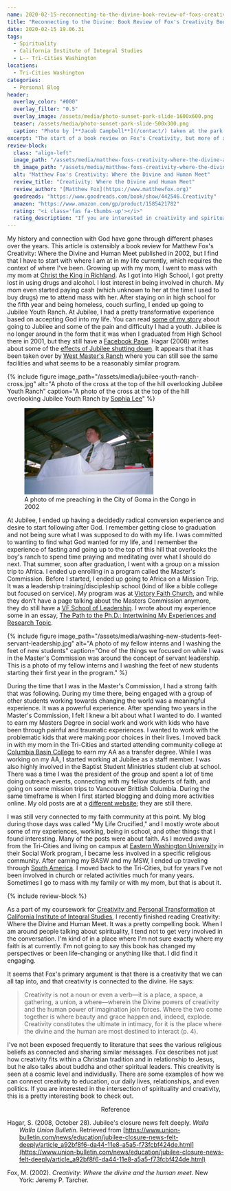 ```yaml
---
name: 2020-02-15-reconnecting-to-the-divine-book-review-of-foxs-creativity-book.md
title: "Reconnecting to the Divine: Book Review of Fox's Creativity Book"
date: 2020-02-15 19.06.31
tags:
  - Spirituality
  - California Institute of Integral Studies
  - L-- Tri-Cities Washington
locations: 
  - Tri-Cities Washington
categories:
  - Personal Blog
header:
  overlay_color: "#000"
  overlay_filter: "0.5"
  overlay_image: /assets/media/photo-sunset-park-slide-1600x600.png
  teaser: /assets/media/photo-sunset-park-slide-500x300.png
  caption: "Photo by [**Jacob Campbell**](/contact/) taken at the park at sunset, inside a tunnel slide."
excerpt: "The start of a book review on Fox's Creativity, but more of a dive into my history in faith and my current standing."
review-block:
  class: "align-left"
  image_path: "/assets/media/matthew-foxs-creativity-where-the-divine-and-human-meet.jpg"
  th_image_path: "/assets/media/matthew-foxs-creativity-where-the-divine-and-human-meetx300.jpg"
  alt: "Matthew Fox's Creativity: Where the Divine and Human Meet"
  review_title: "Creativity: Where the Divine and Human Meet"
  review_author: "[Matthew Fox](https://www.matthewfox.org)"
  goodreads: "https://www.goodreads.com/book/show/442546.Creativity"
  amazon: "https://www.amazon.com/gp/product/1585421782"
  rating: "<i class='fas fa-thumbs-up'></i>"
  rating_description: "If you are interested in creativity and spirituality, it's a great book"
---
```


My history and connection with God have gone through different phases over the years. This article is ostensibly a book review for Matthew Fox's Creativity: Where the Divine and Human Meet published in 2002, but I find that I have to start with where I am at in my life currently, which requires the context of where I've been. Growing up with my mom, I went to mass with my mom at [Christ the King in Richland](http://www.ckparish.org/content/142.htm). As I got into High School, I got pretty lost in using drugs and alcohol. I lost interest in being involved in church. My mom even started paying cash (which unknown to her at the time I used to buy drugs) me to attend mass with her. After staying on in high school for the fifth year and being homeless, couch surfing, I ended up going to Jubilee Youth Ranch. At Jubilee, I had a pretty transformative experience based on accepting God into my life. You can read [some of my story](https://jacobrcampbell.com/testimony/) about going to Jubilee and some of the pain and difficulty I had a youth. Jubilee is no longer around in the form that it was when I graduated from High School there in 2001, but they still have a [Facebook Page](https://www.facebook.com/JubileeYouthRanch/). Hagar (2008) writes about some of the [effects of Jubilee shutting down](https://www.union-bulletin.com/news/education/jubilee-closure-news-felt-deeply/article_a92bf8f6-da44-11e8-a5a5-f73fcbf424de.html). It appears that it has been taken over by [West Master's Ranch](https://schoolforboys.com) where you can still see the same facilities and what seems to be a reasonably similar program.

{% include figure image_path="/assets/media/jubilee-youth-ranch-cross.jpg" alt="A photo of the cross at the top of the hill overlooking Jubilee Youth Ranch" caption="A photo of the cross at the top of the hill overlooking Jubilee Youth Ranch by <a href='https://world.wng.org/2014/09/growing_on_the_farm'>Sophia Lee</a>" %}

<figure>
 <img src="/assets/media/jacob-preaching-goma-congo.jpg" width=300px class="align-right" alt="A photo of me preaching in the City of Goma in the Congo"> 
 <figcaption>A photo of me preaching in the City of Goma in the Congo in 2002</figcaption>
</figure>
 

At Jubilee, I ended up having a decidedly radical conversion experience and desire to start following after God. I remember getting close to graduation and not being sure what I was supposed to do with my life. I was committed to wanting to find what God wanted for my life, and I remember the experience of fasting and going up to the top of this hill that overlooks the boy's ranch to spend time praying and meditating over what I should do next. That summer, soon after graduation, I went with a group on a mission trip to Africa. I ended up enrolling in a program called the Master's Commission. Before I started, I ended up going to Africa on a Mission Trip. It was a leadership training/discipleship school (kind of like a bible college but focused on service). My program was at [Victory Faith Church](https://www.victoryfaith.org/church), and while they don't have a page talking about the Masters Commission anymore, they do still have a [VF School of Leadership](https://www.victoryfaith.org/schoolofleadership). I wrote about my experience some in an essay, [The Path to the Ph.D.: Intertwining My Experiences and Research Topic](https://jacobrcampbell.com/resources/essays/intertwining-my-experiences-and-research-topic/).

{% include figure image_path="/assets/media/washing-new-students-feet-servant-leadership.jpg" alt="A photo of my fellow interns and I washing the feet of new students" caption="One of the things we focused on while I was in the Master's Commission was around the concept of servant leadership. This is a photo of my fellow interns and I washing the feet of new students starting their first year in the program." %}

During the time that I was in the Master's Commission, I had a strong faith that was following. During my time there, being engaged with a group of other students working towards changing the world was a meaningful experience. It was a powerful experience. After spending two years in the Master's Commission, I felt I knew a bit about what I wanted to do. I wanted to earn my Masters Degree in social work and work with kids who have been through painful and traumatic experiences. I wanted to work with the problematic kids that were making poor choices in their lives. I moved back in with my mom in the Tri-Cities and started attending community college at [Columbia Basin College](https://www.columbiabasin.edu) to earn my AA as a transfer degree. While I was working on my AA, I started working at Jubilee as a staff member. I was also highly involved in the Baptist Student Ministries student club at school. There was a time I was the president of the group and spent a lot of time doing outreach events, connecting with my fellow students of faith, and going on some mission trips to Vancouver Brittish Columbia. During the same timeframe is when I first started blogging and doing more activities online. My old posts are at a [different website](http://jacobshouse.blogspot.com/2004/11/); they are still there.


I was still very connected to my faith community at this point. My blog during those days was called "My Life Crucified," and I mostly wrote about some of my experiences, working, being in school, and other things that I found interesting. Many of the posts were about faith. As I moved away from the Tri-Cities and living on campus at [Eastern Washington University](https://www.ewu.edu/css/social-work/social-work/) in their Social Work program, I became less involved in a specific religious community. After earning my BASW and my MSW, I ended up traveling through [South America](https://jacobrcampbell.com/tags/#jaunt-down-south-2010). I moved back to the Tri-Cities, but for years I've not been involved in church or related activities much for many years. Sometimes I go to mass with my family or with my mom, but that is about it.

{% include review-block %}

As a part of my coursework for [Creativity and Personal Transformation](https://www.ciis.edu/academics/course-descriptions/creativity-and-personal-transformation) at [California Institute of Integral Studies](https://www.ciis.edu), I recently finished reading Creativity: Where the Divine and Human Meet. It was a pretty compelling book. When I am around people talking about spirituality, I tend not to get very involved in the conversation. I'm kind of in a place where I'm not sure exactly where my faith is at currently. I'm not going to say this book has changed my perspectives or been life-changing or anything like that. I did find it engaging.

It seems that Fox's primary argument is that there is a creativity that we can all tap into, and that creativity is connected to the divine. He says:

> Creativity is not a noun or even a verb—it is a place, a space, a gathering, a union, a where—wherein the Divine powers of creativity and the human power of imagination join forces. Where the two come together is where beauty and grace happen and, indeed, explode. Creativity constitutes the ultimate in intimacy, for it is the place where the divine and the human are most destined to interact (p. 4).

I've not been exposed frequently to literature that sees the various religious beliefs as connected and sharing similar messages. Fox describes not just how creativity fits within a Christian tradition and in relationship to Jesus, but he also talks about buddha and other spiritual leaders. This creativity is seen at a cosmic level and individually. There are some examples of how we can connect creativity to education, our daily lives, relationships, and even politics. If you are interested in the intersection of spirituality and creativity, this is a pretty interesting book to check out.

<div style="text-align: center" markdown="1">
Reference
</div>
<div style="margin: 0 0 0 2em; text-indent: -2em;" markdown="1">

Hagar, S. (2008, October 28). Jubilee's closure news felt deeply. _Walla Walla Union Bulletin_. Retrieved from [https://www.union-bulletin.com/news/education/jubilee-closure-news-felt-deeply/article_a92bf8f6-da44-11e8-a5a5-f73fcbf424de.html](https://www.union-bulletin.com/news/education/jubilee-closure-news-felt-deeply/article_a92bf8f6-da44-11e8-a5a5-f73fcbf424de.html)

Fox, M. (2002). _Creativity: Where the divine and the human meet_. New York: Jeremy P. Tarcher.

</div>